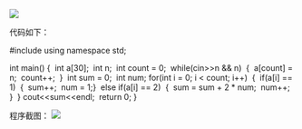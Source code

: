 ![](http://ww1.sinaimg.cn/large/006AVk9bly1fy41c5vsilj31s81ai77x.jpg)

代码如下：

#include<iostream>
using namespace std;

int main()
{
​    int a[30];
​    int n;
​    int count = 0;
​    while(cin>>n && n)
​    {
​        a[count] = n;
​        count++;
​    }
​    int sum = 0;
​    int num;
​    for(int i = 0; i < count; i++)
​    {
​        if(a[i] == 1)
​        {
​            sum++;
​            num = 1;
​        }
​        else if(a[i] == 2)
​        {
​            sum = sum + 2 * num;
​            num++;
​        }
​    }
​    cout<<sum<<endl;
​    return 0;
}

程序截图：
![](http://ww1.sinaimg.cn/large/006AVk9bly1fy41ed25f4j31uo0xc3z0.jpg)